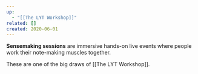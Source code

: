 ```yaml
---
up:
  - "[[The LYT Workshop]]"
related: []
created: 2020-06-01
---
```

 **Sensemaking sessions** are immersive hands-on live events where people work their note-making muscles together.

These are one of the big draws of [[The LYT Workshop]].